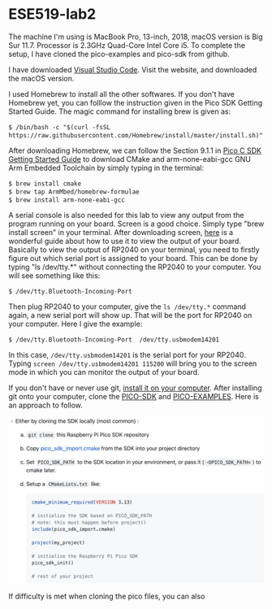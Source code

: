 # ESE519-lab2

The machine I'm using is MacBook Pro, 13-inch, 2018, macOS version is Big Sur 11.7. Processor is 2.3GHz Quad-Core Intel Core i5. 
To complete the setup, I have cloned the pico-examples and pico-sdk from github. 

I have downloaded [Visual Studio Code](https://code.visualstudio.com/download). Visit the website, and downloaded the macOS version.

I used Homebrew to install all the other softwares. If you don't have Homebrew yet, you can folllow the instruction given in the Pico SDK Getting Started Guide. The magic command for installing brew is given as:

```
$ /bin/bash -c "$(curl -fsSL https://raw.githubusercontent.com/Homebrew/install/master/install.sh)"
```

After downloading Homebrew, we can follow the Section 9.1.1 in [Pico C SDK Getting Started Guide](https://datasheets.raspberrypi.com/pico/getting-started-with-pico.pdf) to download CMake and arm-none-eabi-gcc GNU Arm Embedded Toolchain by simply typing in the terminal:

```
$ brew install cmake
$ brew tap ArmMbed/homebrew-formulae
$ brew install arm-none-eabi-gcc
```

A serial console is also needed for this lab to view any output from the program running on your board. Screen is a good choice. Simply type "brew install screen" in your terminal. After downloading screen, [here](https://learn.adafruit.com/welcome-to-circuitpython/advanced-serial-console-on-mac-and-linux) is a wonderful guide about how to use it to view the output of your board. Basically to view the output of RP2040 on your terminal, you need to firstly figure out which serial port is assigned to your board. This can be done by typing "ls /dev/tty.*" without connecting the RP2040 to your computer. You will see something like this: 

```
$ /dev/tty.Bluetooth-Incoming-Port
```

Then plug RP2040 to your computer, give the ```ls /dev/tty.*``` command again, a new serial port will show up. That will be the port for RP2040 on your computer. Here I give the example: 

```
$ /dev/tty.Bluetooth-Incoming-Port	/dev/tty.usbmodem14201
```

In this case, ```/dev/tty.usbmodem14201``` is the serial port for your RP2040. Typing ```screen /dev/tty.usbmodem14201 115200``` will bring you to the screen mode in which you can monitor the output of your board.

If you don't have or never use git, [install it on your computer](https://git-scm.com/download/mac). After installing git onto your computer, clone the [PICO-SDK](https://github.com/raspberrypi/pico-sdk) and [PICO-EXAMPLES](https://github.com/raspberrypi/pico-examples). Here is an approach to follow. 

![a](https://github.com/ZhijingY/ESE519-lab2/blob/main/Screen%20Shot%202022-10-10%20at%206.23.06%20PM.png)

If difficulty is met when cloning the pico files, you can also 
